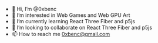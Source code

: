 - 👋 Hi, I’m @0xbenc
- 👀 I’m interested in Web Games and Web GPU Art
- 🌱 I’m currently learning React Three Fiber and p5js
- 💞️ I’m looking to collaborate on React Three Fiber and p5js
- 📫 How to reach me 0xbenc@gmail.com
